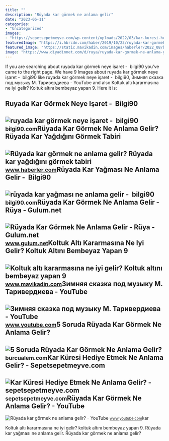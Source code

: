 ```yaml
---
title: ""
description: "Rüyada kar görmek ne anlama gelir"
date: "2023-06-11"
categories:
- "Uncategorized"
images:
- "https://sepetsepetmeyve.com/wp-content/uploads/2022/03/kar-kuresi-hediye-etmek-ne-anlama-gelir.png"
featuredImage: "https://i.hbrcdn.com/haber/2019/10/23/ruyada-kar-gormek-ne-anlama-gelir-12556524_4088_m.jpg"
featured_image: "https://static.mavikadin.com/images/haberler/2022_08/buyuk/koltuk-alti-kararmasina-ne-iyi-gelir-koltuk-altini-bembeyaz-yapan-9-dogal-cozum-1661976496.jpg"
image: "https://www.diyadinnet.com/d/ruya/ruyada-kar-gormek-ne-anlama-gelir-5964.jpg"
---
```


If you are searching about ruyada kar görmek neye işaret - ️ bilgi90 you've came to the right page. We have 9 Images about ruyada kar görmek neye işaret - ️ bilgi90 like ruyada kar görmek neye işaret - ️ bilgi90, Зимняя сказка под музыку М. Таривердиева - YouTube and also Koltuk altı kararmasına ne iyi gelir? Koltuk altını bembeyaz yapan 9. Here it is:

Ruyada Kar Görmek Neye Işaret - ️ Bilgi90
-----------------------------------------

 ![ruyada kar görmek neye işaret - ️ bilgi90](https://www.diyadinnet.com/d/ruya/ruyada-kar-gormek-ne-anlama-gelir-5964.jpg) <small>bilgi90.com</small>Rüyada Kar Görmek Ne Anlama Gelir? Rüyada Kar Yağdığını Görmek Tabiri
---------------------------------------------------------------------

 ![Rüyada kar görmek ne anlama gelir? Rüyada kar yağdığını görmek tabiri](https://i.hbrcdn.com/haber/2019/10/23/ruyada-kar-gormek-ne-anlama-gelir-12556524_4088_m.jpg) <small>www.haberler.com</small>Rüyada Kar Yağması Ne Anlama Gelir - ️ Bilgi90
----------------------------------------------

 ![rüyada kar yağması ne anlama gelir - ️ bilgi90](https://www.diyadinnet.com/d/ruya/ruyada-kar-yagdigini-gormek-ne-anlama-gelir-833.jpg) <small>bilgi90.com</small>Rüyada Kar Görmek Ne Anlama Gelir - Rüya - Gulum.net
----------------------------------------------------

 ![Rüyada Kar Görmek Ne Anlama Gelir - Rüya - Gulum.net](https://www.gulum.net/images/haberler/2021/08/ruyada-kar-gormek-ne-anlama-gelir-8054.jpg) <small>www.gulum.net</small>Koltuk Altı Kararmasına Ne Iyi Gelir? Koltuk Altını Bembeyaz Yapan 9
--------------------------------------------------------------------

 ![Koltuk altı kararmasına ne iyi gelir? Koltuk altını bembeyaz yapan 9](https://static.mavikadin.com/images/haberler/2022_08/buyuk/koltuk-alti-kararmasina-ne-iyi-gelir-koltuk-altini-bembeyaz-yapan-9-dogal-cozum-1661976496.jpg) <small>www.mavikadin.com</small>Зимняя сказка под музыку М. Таривердиева - YouTube
--------------------------------------------------

 ![Зимняя сказка под музыку М. Таривердиева - YouTube](https://i.ytimg.com/vi/HiUkmghWoWo/maxresdefault.jpg?sqp=-oaymwEmCIAKENAF8quKqQMa8AEB-AH-CYAC0AWKAgwIABABGEkgSShlMA8=&rs=AOn4CLCGJB-4MCeX0xzlfaevrjv1JKs0SA) <small>www.youtube.com</small>5 Soruda Rüyada Kar Görmek Ne Anlama Gelir?
-------------------------------------------

 ![5 Soruda Rüyada Kar Görmek Ne Anlama Gelir?](https://burcualem.com/wp-content/uploads/2022/09/ruyada-kar-gormek-ne-anlama-gelir-3.jpg) <small>burcualem.com</small>Kar Küresi Hediye Etmek Ne Anlama Gelir? - Sepetsepetmeyve.com
--------------------------------------------------------------

 ![Kar Küresi Hediye Etmek Ne Anlama Gelir? - sepetsepetmeyve.com](https://sepetsepetmeyve.com/wp-content/uploads/2022/03/kar-kuresi-hediye-etmek-ne-anlama-gelir.png) <small>sepetsepetmeyve.com</small>Rüyada Kar Görmek Ne Anlama Gelir? - YouTube
--------------------------------------------

 ![Rüyada kar görmek ne anlama gelir? - YouTube](https://i.ytimg.com/vi/EXDXG1pgc04/maxresdefault.jpg) <small>www.youtube.com</small>kar

Koltuk altı kararmasına ne iyi gelir? koltuk altını bembeyaz yapan 9. Rüyada kar yağması ne anlama gelir. Rüyada kar görmek ne anlama gelir?
